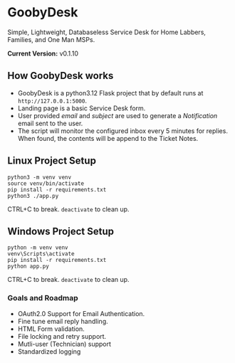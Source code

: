 # GoobyDesk

Simple, Lightweight, Databaseless Service Desk for Home Labbers, Families, and One Man MSPs.

**Current Version:**  v0.1.10

## How GoobyDesk works

- GoobyDesk is a python3.12 Flask project that by default runs at ```http://127.0.0.1:5000```.
- Landing page is a basic Service Desk form.
- User provided _email_ and _subject_ are used to generate a _Notification_ email sent to the user.
- The script will monitor the configured inbox every 5 minutes for replies. When found, the contents will be append to the Ticket Notes.

## Linux Project Setup

```shell
python3 -m venv venv
source venv/bin/activate
pip install -r requirements.txt
python3 ./app.py
```

CTRL+C to break. ```deactivate``` to clean up.

## Windows Project Setup

```shell
python -m venv venv
venv\Scripts\activate
pip install -r requirements.txt
python app.py
```

CTRL+C to break. ```deactivate``` to clean up.

### Goals and Roadmap

- OAuth2.0 Support for Email Authentication.
- Fine tune email reply handling.
- HTML Form validation.
- File locking and retry support.
- Mutli-user (Technician) support
- Standardized logging
